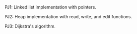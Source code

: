 PJ1: Linked list implementation with pointers.

PJ2: Heap implementation with read, write, and edit functions.

PJ3: Dijkstra's algorithm.
